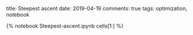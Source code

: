 title: Steepest ascent
date: 2019-04-19
comments: true
tags: optimization, notebook

{% notebook Steepest-ascent.ipynb cells[1:] %}
